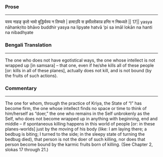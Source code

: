 ### Prose 
 --- 
यस्य नाहङ् कृतो भावो बुद्धिर्यस्य न लिप्यते |
हत्वाऽपि स इमाँल्लोकान्न हन्ति न निबध्यते || 17||
yasya nāhankṛito bhāvo buddhir yasya na lipyate
hatvā ‘pi sa imāl lokān na hanti na nibadhyate

### Bengali Translation 
 --- 
The one who does not have egotistical ways, the one whose intellect is not wrapped up [in samsara] – that one, even if he/she kills all of these people [or: kills in all of these planes], actually does not kill, and is not bound (by the fruits of such actions).

### Commentary 
 --- 
The one for whom, through the practice of Kriya, the State of “I” has become firm, the one whose intellect finds no space or time to think of him/herself as “doer,” the one who remains in the Self unbrokenly as the Self, who does not become wrapped up in anything with beginning, end and middle – if spontaneous killing happens in this world of people [or: in these planes-worlds] just by the moving of his body (like: I am laying there; a bedbug is biting; I turned to the side; in the sleepy state of turning the bedbug died), that person is not the doer of such killing, nor does that person become bound by the karmic fruits born of killing. (See Chapter 2, slokas 17 through 21.)
